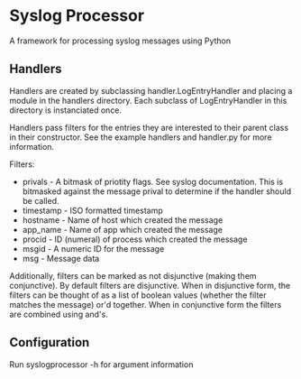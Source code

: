 Syslog Processor
================

A framework for processing syslog messages using Python


Handlers
--------

Handlers are created by subclassing handler.LogEntryHandler and placing a
module in the handlers directory. Each subclass of LogEntryHandler in this
directory is instanciated once.

Handlers pass filters for the entries they are interested to their parent class
in their constructor. See the example handlers and handler.py for more
information.


Filters:
* privals - A bitmask of priotity flags. See syslog documentation. This is bitmasked against the message prival to determine if the handler should be called.
* timestamp - ISO formatted timestamp
* hostname - Name of host which created the message
* app\_name - Name of app which created the message
* procid - ID (numeral) of process which created the message
* msgid - A numeric ID for the message
* msg - Message data

Additionally, filters can be marked as not disjunctive (making them conjunctive). By default filters are disjunctive. When in disjunctive form, the filters can be thought of as a list of boolean values (whether the filter matches the message) or'd together. When in conjunctive form the filters are combined using and's.


Configuration
-------------

Run syslogprocessor -h for argument information

